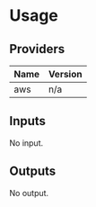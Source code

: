 # Usage
<!--- BEGIN_TF_DOCS --->
## Providers

| Name | Version |
|------|---------|
| aws | n/a |

## Inputs

No input.

## Outputs

No output.
<!--- END_TF_DOCS --->
